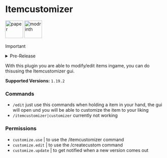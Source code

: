 
# Itemcustomizer
[<img alt="paper" height="56" src="https://cdn.jsdelivr.net/npm/@intergrav/devins-badges@3/assets/cozy/supported/paper_vector.svg">](https://papermc.io/)
[<img alt="modrinth" height="56" src="https://cdn.jsdelivr.net/npm/@intergrav/devins-badges@3/assets/cozy/available/modrinth_vector.svg">](https://modrinth.com/plugin/itemcustomizer)
> [!IMPORTANT]
> <details>
> <summary>Pre-Release</summary>
>   This plugin is a pre-release, some features may not work yet or bugs may occur!!!
> </details>

With this plugin you are able to modify/edit items ingame, you can do thisusing the Itemcustomizer gui.

**Supported Versions:** `1.19.2`
### Commands
- `/edit` just use this commands when holding a item in your hand, the gui will open und you
                 will be able to customize the item to your liking
- `/itemcustomizer|customizer` currently not working

### Permissions
- `customize.use` | to use the /itemcustomizer command
- `customize.edit` | to use the /createcustom command
- `customize.update` | to get notified when a new version comes out
